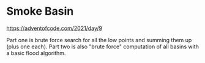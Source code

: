 Smoke Basin
===========

https://adventofcode.com/2021/day/9

Part one is brute force search for all the low points and summing them up (plus one each).
Part two is also "brute force" computation of all basins with a basic flood algorithm.
